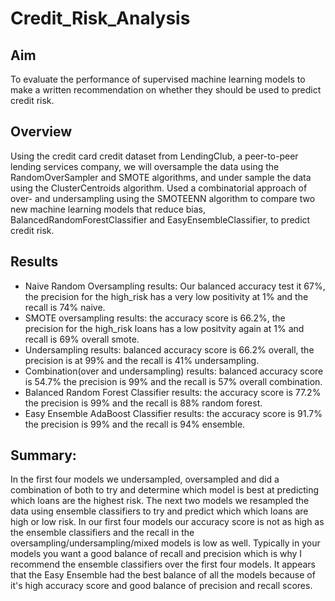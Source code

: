 # Credit_Risk_Analysis
## Aim
To evaluate the performance of supervised machine learning models to make a written recommendation on whether they should be used to predict credit risk.
## Overview
Using the credit card credit dataset from LendingClub, a peer-to-peer lending services company, we will oversample the data using the RandomOverSampler and SMOTE algorithms, and under sample the data using the ClusterCentroids algorithm. Used a combinatorial approach of over- and undersampling using the SMOTEENN algorithm to compare two new machine learning models that reduce bias, BalancedRandomForestClassifier and EasyEnsembleClassifier, to predict credit risk. 

## Results
* Naive Random Oversampling results: Our balanced accuracy test it 67%, the precision for the high_risk has a very low positivity at 1% and the recall is 74%
naive.
* SMOTE oversampling results: the accuracy score is 66.2%, the precision for the high_risk loans has a low positvity again at 1% and recall is 69% overall
smote.
* Undersampling results: balanced accuracy score is 66.2% overall, the precision is at 99% and the recall is 41%
undersampling.
* Combination(over and undersampling) results: balanced accuracy score is 54.7% the precision is 99% and the recall is 57% overall
combination.
* Balanced Random Forest Classifier results: the accuracy score is 77.2% the precision is 99% and the recall is 88%
random forest.
* Easy Ensemble AdaBoost Classifier results: the accuracy score is 91.7% the precision is 99% and the recall is 94%
ensemble.

## Summary:
In the first four models we undersampled, oversampled and did a combination of both to try and determine which model is best at predicting which loans are the highest risk. The next two models we resampled the data using ensemble classifiers to try and predict which which loans are high or low risk. In our first four models our accuracy score is not as high as the ensemble classifiers and the recall in the oversampling/undersampling/mixed models is low as well. Typically in your models you want a good balance of recall and precision which is why I recommend the ensemble classifiers over the first four models. It appears that the Easy Ensemble had the best balance of all the models because of it's high accuracy score and good balance of precision and recall scores.
